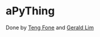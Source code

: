 # aPyThing
Done by [Teng Fone](https://github.com/tengfone) and [Gerald Lim](https://github.com/geraldspacelim)